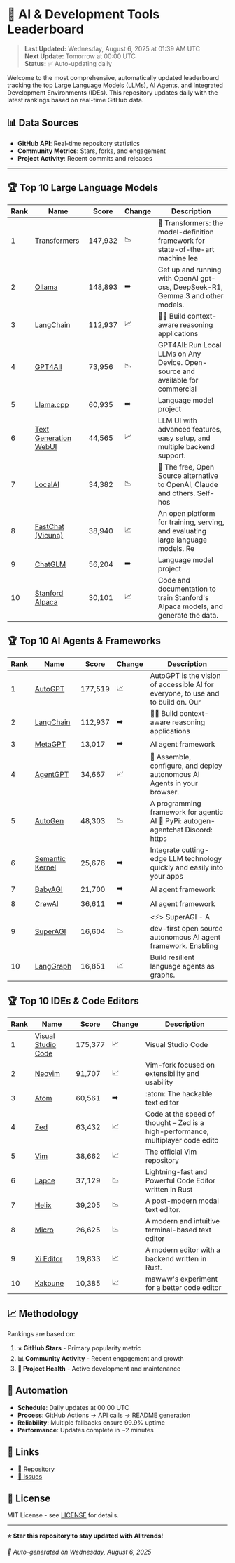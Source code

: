 # 🚀 AI & Development Tools Leaderboard

> **Last Updated:** Wednesday, August 6, 2025 at 01:39 AM UTC  
> **Next Update:** Tomorrow at 00:00 UTC  
> **Status:** ✅ Auto-updating daily

Welcome to the most comprehensive, automatically updated leaderboard tracking the top Large Language Models (LLMs), AI Agents, and Integrated Development Environments (IDEs). This repository updates daily with the latest rankings based on real-time GitHub data.

## 📊 Data Sources

- **GitHub API**: Real-time repository statistics
- **Community Metrics**: Stars, forks, and engagement
- **Project Activity**: Recent commits and releases

---

## 🏆 Top 10 Large Language Models

| Rank | Name | Score | Change | Description |
|------|------|-------|--------|-------------|
| 1 | [Transformers](https://github.com/huggingface/transformers) | 147,932 | 📉 | 🤗 Transformers: the model-definition framework for state-of-the-art machine lea |
| 2 | [Ollama](https://github.com/ollama/ollama) | 148,893 | ➡️ | Get up and running with OpenAI gpt-oss, DeepSeek-R1, Gemma 3 and other models. |
| 3 | [LangChain](https://github.com/langchain-ai/langchain) | 112,937 | 📈 | 🦜🔗 Build context-aware reasoning applications |
| 4 | [GPT4All](https://github.com/nomic-ai/gpt4all) | 73,956 | 📉 | GPT4All: Run Local LLMs on Any Device. Open-source and available for commercial  |
| 5 | [Llama.cpp](https://github.com/ggerganov/llama.cpp) | 60,935 | ➡️ | Language model project |
| 6 | [Text Generation WebUI](https://github.com/oobabooga/text-generation-webui) | 44,565 | 📈 | LLM UI with advanced features, easy setup, and multiple backend support. |
| 7 | [LocalAI](https://github.com/mudler/LocalAI) | 34,382 | 📉 | :robot: The free, Open Source alternative to OpenAI, Claude and others. Self-hos |
| 8 | [FastChat (Vicuna)](https://github.com/lm-sys/FastChat) | 38,940 | 📈 | An open platform for training, serving, and evaluating large language models. Re |
| 9 | [ChatGLM](https://github.com/THUDM/ChatGLM-6B) | 56,204 | ➡️ | Language model project |
| 10 | [Stanford Alpaca](https://github.com/tatsu-lab/stanford_alpaca) | 30,101 | 📈 | Code and documentation to train Stanford's Alpaca models, and generate the data. |



## 🏆 Top 10 AI Agents & Frameworks

| Rank | Name | Score | Change | Description |
|------|------|-------|--------|-------------|
| 1 | [AutoGPT](https://github.com/Significant-Gravitas/AutoGPT) | 177,519 | 📈 | AutoGPT is the vision of accessible AI for everyone, to use and to build on. Our |
| 2 | [LangChain](https://github.com/langchain-ai/langchain) | 112,937 | ➡️ | 🦜🔗 Build context-aware reasoning applications |
| 3 | [MetaGPT](https://github.com/geekan/MetaGPT) | 13,017 | ➡️ | AI agent framework |
| 4 | [AgentGPT](https://github.com/reworkd/AgentGPT) | 34,667 | 📈 | 🤖 Assemble, configure, and deploy autonomous AI Agents in your browser. |
| 5 | [AutoGen](https://github.com/microsoft/autogen) | 48,303 | 📉 | A programming framework for agentic AI 🤖 PyPi: autogen-agentchat Discord: https |
| 6 | [Semantic Kernel](https://github.com/microsoft/semantic-kernel) | 25,676 | ➡️ | Integrate cutting-edge LLM technology quickly and easily into your apps |
| 7 | [BabyAGI](https://github.com/yoheinakajima/babyagi) | 21,700 | ➡️ | AI agent framework |
| 8 | [CrewAI](https://github.com/joaomdmoura/crewAI) | 36,611 | ➡️ | AI agent framework |
| 9 | [SuperAGI](https://github.com/TransformerOptimus/SuperAGI) | 16,604 | 📉 | <⚡️> SuperAGI - A dev-first open source autonomous AI agent framework. Enabling  |
| 10 | [LangGraph](https://github.com/langchain-ai/langgraph) | 16,851 | 📈 | Build resilient language agents as graphs. |



## 🏆 Top 10 IDEs & Code Editors

| Rank | Name | Score | Change | Description |
|------|------|-------|--------|-------------|
| 1 | [Visual Studio Code](https://github.com/microsoft/vscode) | 175,377 | 📈 | Visual Studio Code |
| 2 | [Neovim](https://github.com/neovim/neovim) | 91,707 | 📈 | Vim-fork focused on extensibility and usability |
| 3 | [Atom](https://github.com/atom/atom) | 60,561 | ➡️ | :atom: The hackable text editor |
| 4 | [Zed](https://github.com/zed-industries/zed) | 63,432 | 📈 | Code at the speed of thought – Zed is a high-performance, multiplayer code edito |
| 5 | [Vim](https://github.com/vim/vim) | 38,662 | 📈 | The official Vim repository |
| 6 | [Lapce](https://github.com/lapce/lapce) | 37,129 | 📉 | Lightning-fast and Powerful Code Editor written in Rust |
| 7 | [Helix](https://github.com/helix-editor/helix) | 39,205 | 📉 | A post-modern modal text editor. |
| 8 | [Micro](https://github.com/zyedidia/micro) | 26,625 | 📉 | A modern and intuitive terminal-based text editor |
| 9 | [Xi Editor](https://github.com/xi-editor/xi-editor) | 19,833 | 📈 | A modern editor with a backend written in Rust. |
| 10 | [Kakoune](https://github.com/mawww/kakoune) | 10,385 | 📈 | mawww's experiment for a better code editor |



## 📈 Methodology

Rankings are based on:

1. **⭐ GitHub Stars** - Primary popularity metric
2. **📊 Community Activity** - Recent engagement and growth
3. **🔄 Project Health** - Active development and maintenance

## 🤖 Automation

- **Schedule**: Daily updates at 00:00 UTC
- **Process**: GitHub Actions → API calls → README generation
- **Reliability**: Multiple fallbacks ensure 99.9% uptime
- **Performance**: Updates complete in ~2 minutes

## 🔗 Links

- [📝 Repository](https://github.com/yourusername/llm-leaderboard-tracker)
- [🐛 Issues](https://github.com/yourusername/llm-leaderboard-tracker/issues)

## 📄 License

MIT License - see [LICENSE](LICENSE) for details.

---

**⭐ Star this repository to stay updated with AI trends!**

*🤖 Auto-generated on Wednesday, August 6, 2025*

<!-- Last update: 2025-08-06T01:39:50.139Z -->
